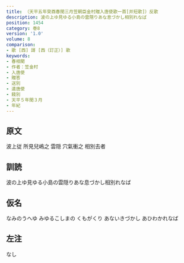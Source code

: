 ```yaml
---
title: （天平五年癸酉春閏三月笠朝臣金村贈入唐使歌一首[并短歌]）反歌
description: 波の上ゆ見ゆる小島の雲隠りあな息づかし相別れなば
position: 1454
category: 巻8
version: '1.0'
volume: 8
comparison:
- 歌 [西] 謌 [西（訂正）] 歌
keywords:
- 春相聞
- 作者：笠金村
- 入唐使
- 贈答
- 送別
- 遣唐使
- 餞別
- 天平５年閏３月
- 年紀
---
```


## 原文

波上従 所見兒嶋之 雲隠 穴氣衝之 相別去者

## 訓読

波の上ゆ見ゆる小島の雲隠りあな息づかし相別れなば

## 仮名

なみのうへゆ みゆるこしまの くもがくり あないきづかし あひわかれなば

## 左注

なし

